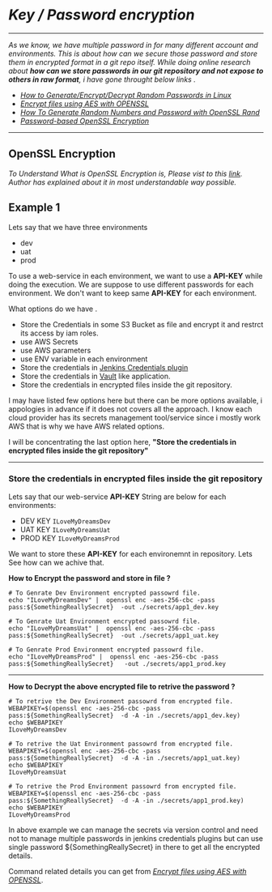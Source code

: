  # _Key / Password encryption_

---
_As we know, we have multiple password in for many different account and environments. 
This is about how can we secure those password and store them in encrypted format in a git repo itself.
While doing online research about **how can we store passwords in our git repository and not expose to others in raw format**,  i have gone throught below links ._

- _[How to Generate/Encrypt/Decrypt Random Passwords in Linux](https://www.tecmint.com/generate-encrypt-decrypt-random-passwords-in-linux/)_
- _[Encrypt files using AES with OPENSSL](https://medium.com/@kekayan/encrypt-files-using-aes-with-openssl-dabb86d5b748)_
- _[How To Generate Random Numbers and Password with OpenSSL Rand](https://www.poftut.com/generate-random-numbers-password-openssl-rand/)_
- _[Password-based OpenSSL Encryption](https://courses.csail.mit.edu/6.857/2018/project/Ainane-Barrett-Johnson-Vivar-OpenSSL.pdf)_

---

## OpenSSL Encryption
_To Understand What is OpenSSL Encryption is,  Please vist to this [link](https://courses.csail.mit.edu/6.857/2018/project/Ainane-Barrett-Johnson-Vivar-OpenSSL.pdf). Author has explained about it in most understandable way possible._ 

## Example 1

Lets say that we have three environments 
  - dev 
  - uat 
  - prod 

To use a web-service in each environment, we want to use a **API-KEY** while doing the execution. We are suppose to use different passwords for each environment. 
We don't want to keep same **API-KEY** for each environment.

What options do we have . 

- Store the Credentials in some S3 Bucket as file and encrypt it and restrct its access by iam roles. 
- use AWS Secrets
- use AWS parameters
- use ENV variable in each environment
- Store the credentials in [Jenkins Credentials plugin](https://plugins.jenkins.io/credentials/)
- Store the credentials in [Vault](https://www.vaultproject.io/) like application.
- Store the credentials in encrypted files inside the git repository. 


I may have listed few options here but there can be more options available, i appologies in advance if it does not covers all the approach. 
I know each cloud provider has its secrets management tool/service since i mostly work AWS that is why we have AWS related options.


I will be concentrating the last option here, **"Store the credentials in encrypted files inside the git repository"**

---
### Store the credentials in encrypted files inside the git repository

Lets say that our web-service **API-KEY** String are below for each environments: 
- DEV KEY `ILoveMyDreamsDev`
- UAT KEY `ILoveMyDreamsUat`
- PROD KEY `ILoveMyDreamsProd`

We want to store these **API-KEY** for each environemnt in repository. Lets See how can we achive that.

**How to Encrypt the password and store in file ?**

```
# To Genrate Dev Environment encrypted passowrd file. 
echo "ILoveMyDreamsDev" |  openssl enc -aes-256-cbc -pass pass:${SomethingReallySecret}  -out ./secrets/app1_dev.key

# To Genrate Uat Environment encrypted passowrd file. 
echo "ILoveMyDreamsUat" |  openssl enc -aes-256-cbc -pass pass:${SomethingReallySecret}  -out ./secrets/app1_uat.key

# To Genrate Prod Environment encrypted passowrd file. 
echo "ILoveMyDreamsProd" |  openssl enc -aes-256-cbc -pass pass:${SomethingReallySecret}   -out ./secrets/app1_prod.key

```

---


**How to Decrypt the above encrypted file to retrive the password ?**

```
# To retrive the Dev Environment passowrd from encrypted file. 
WEBAPIKEY=$(openssl enc -aes-256-cbc -pass pass:${SomethingReallySecret}  -d -A -in ./secrets/app1_dev.key)
echo $WEBAPIKEY
ILoveMyDreamsDev

# To retrive the Uat Environment passowrd from encrypted file. 
WEBAPIKEY=$(openssl enc -aes-256-cbc -pass pass:${SomethingReallySecret}  -d -A -in ./secrets/app1_uat.key)
echo $WEBAPIKEY
ILoveMyDreamsUat

# To retrive the Prod Environment passowrd from encrypted file. 
WEBAPIKEY=$(openssl enc -aes-256-cbc -pass pass:${SomethingReallySecret}  -d -A -in ./secrets/app1_prod.key)
echo $WEBAPIKEY
ILoveMyDreamsProd
```

In above example we can manage the secrets via version control and need not to manage multiple passwords in jenkins credentials plugins but can use single password ${SomethingReallySecret} in there to get all the encrypted details. 


Command related details you can get from  _[Encrypt files using AES with OPENSSL](https://medium.com/@kekayan/encrypt-files-using-aes-with-openssl-dabb86d5b748)_.
